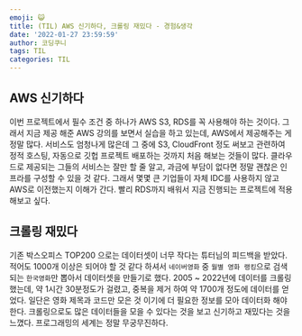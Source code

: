 ```yaml
---
emoji: 😺
title: (TIL) AWS 신기하다, 크롤링 재밌다 - 경험&생각
date: '2022-01-27 23:59:59'
author: 코딩쿠니
tags: TIL 
categories: TIL
---
```


## AWS 신기하다
이번 프로젝트에서 필수 조건 중 하나가 AWS S3, RDS를 꼭 사용해야 하는 것이다. 그래서 지금 제공 해준 AWS 강의를 보면서 실습을 하고 있는데, AWS에서 제공해주는 게 정말 많다. 서비스도 엄청나게 많은데 그 중에 S3, CloudFront 정도 써보고 관련하여 정적 호스팅, 자동으로 깃헙 프로젝트 배포하는 것까지 처음 해보는 것들이 많다. 클라우드로 제공되는 그들의 서비스는 잘만 할 줄 알고, 과금에 부담이 없다면 정말 괜찮은 인프라를 구성할 수 있을 것 같다. 그래서 몇몇 큰 기업들이 자체 IDC를 사용하지 않고 AWS로 이전했는지 이해가 간다. 빨리 RDS까지 배워서 지금 진행되는 프로젝트에 적용해보고 싶다.

## 크롤링 재밌다
기존 박스오피스 TOP200 으로는 데이터셋이 너무 작다는 튜터님의 피드백을 받았다. 적어도 1000개 이상은 되어야 할 것 같다 하셔서 `네이버영화` 중 `월별 영화 랭킹`으로 검색되는 `한국영화`만 뽑아서 데이터셋을 만들기로 했다. 2005 ~ 2022년에 데이터를 크롤링했는데, 약 1시간 30분정도가 걸렸고, 중복을 제거 하여 약 1700개 정도에 데이터를 얻었다. 일단은 영화 제목과 코드만 모은 것 이기에 더 필요한 정보를 모아 데이터화 해야 한다. 크롤링으로도 많은 데이터들을 모을 수 있다는 것을 보고 신기하고 재밌다는 것을 느꼈다. 프로그래밍의 세계는 정말 무궁무진하다.

```toc
```